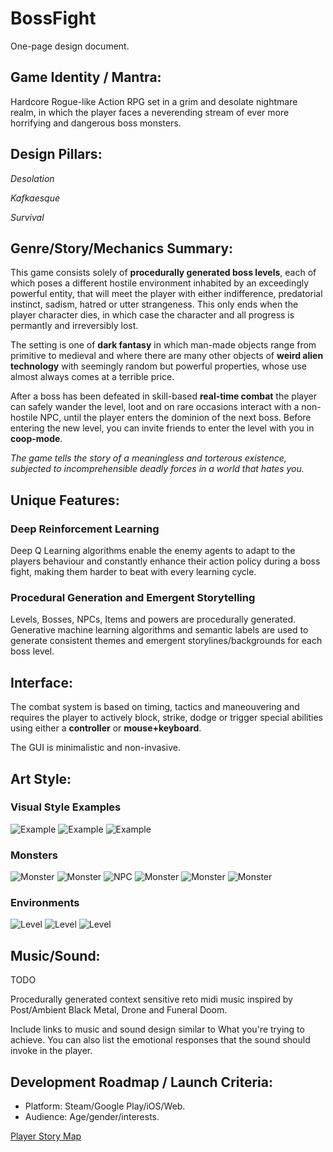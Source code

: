 # BossFight

One-page design document.

## Game Identity / Mantra: 

Hardcore Rogue-like Action RPG set in a grim and desolate nightmare realm, in which the player faces a neverending stream of ever more horrifying and dangerous boss monsters.

## Design Pillars:

*Desolation*

*Kafkaesque*

*Survival*

## Genre/Story/Mechanics Summary:

This game consists solely of **procedurally generated boss levels**, each of which poses a different hostile environment inhabited by an exceedingly powerful entity, that will meet the player with either indifference, predatorial instinct, sadism, hatred or utter strangeness. This only ends when the player character dies, in which case the character and all progress is permantly and irreversibly lost.

The setting is one of **dark fantasy** in which man-made objects range from primitive to medieval and where there are many other objects of **weird alien technology** with seemingly random but powerful properties, whose use almost always comes at a terrible price.

After a boss has been defeated in skill-based **real-time combat** the player can safely wander the level, loot and on rare occasions interact with a non-hostile NPC, until the player enters the dominion of the next boss. Before entering the new level, you can invite friends to enter the level with you in **coop-mode**.

*The game tells the story of a meaningless and torterous existence, subjected to incomprehensible deadly forces in a world that hates you.*

## Unique Features:

### Deep Reinforcement Learning
Deep Q Learning algorithms enable the enemy agents to adapt to the players behaviour and constantly enhance their action policy during a boss fight, making them harder to beat with every learning cycle.

### Procedural Generation and Emergent Storytelling
Levels, Bosses, NPCs, Items and powers are procedurally generated. Generative machine learning algorithms and semantic labels are used to generate consistent themes and emergent storylines/backgrounds for each boss level.

## Interface: 

The combat system is based on timing, tactics and maneouvering and requires the player to actively block, strike, dodge or trigger special abilities using either a **controller** or **mouse+keyboard**.

The GUI is minimalistic and non-invasive.

## Art Style: 

### Visual Style Examples

![Example](https://cdn.mos.cms.futurecdn.net/a14a71ff088dfc64ff9fd2d87720778e.png)
![Example](https://78.media.tumblr.com/0be2d20ebe6f62871aea68ebd279646e/tumblr_nzo2b2ZnVp1u2uscho1_500.gif)
![Example](https://f4.bcbits.com/img/a2167539703_16.jpg)

### Monsters

![Monster](https://i.pinimg.com/originals/65/77/e2/6577e2885eebec7e4a4c4fe43f269cb7.jpg)
![Monster](https://i.pinimg.com/originals/94/5b/5a/945b5aed907d3cb5bdaf388e7cb7a9d5.jpg)
![NPC](https://cdn.shopify.com/s/files/1/0225/4035/products/04_e9ffd24f-b947-484b-b386-a28a10b19978.jpg?v=1452162704)
![Monster](https://i.pinimg.com/originals/03/2b/2a/032b2a4439d2d5f1f5e052b08013d8d7.jpg)
![Monster](http://s3.gatheringmagic.com/uploads/2017/08/02/ML_27.jpg)
![Monster](http://bloody-disgusting.com/wp-content/uploads/2014/07/HPL_1.png)

### Environments

![Level](https://i.pinimg.com/originals/c8/9f/d2/c89fd2b75b749d65fea5c0f07eb8fc52.jpg)
![Level](https://pre00.deviantart.net/edd1/th/pre/f/2017/067/c/3/desolation_by_julian_faylona-db1lz7v.jpg)
![Level](https://pre00.deviantart.net/411e/th/pre/i/2018/038/3/2/petrified_forest_by_shahabalizadeh-dc2gkvq.png)

## Music/Sound: 

TODO

Procedurally generated context sensitive reto midi music inspired by Post/Ambient Black Metal, Drone and Funeral Doom.

Include links to music and sound design similar to What you're trying to achieve. You can also list the emotional responses that the sound should invoke in the player.

## Development Roadmap / Launch Criteria: 

- Platform: Steam/Google Play/iOS/Web.
- Audience: Age/gender/interests.

[Player Story Map](https://app.wisemapping.com/c/maps/747726/public)
